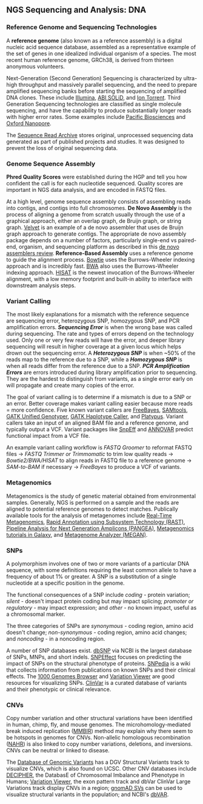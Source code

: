 ## NGS Sequencing and Analysis: DNA
### Reference Genome and Sequencing Technologies
A **reference genome** (also known as a reference assembly) is a digital nucleic acid sequence database, assembled as a representative example of the set of genes in one idealized individual organism of a species. The most recent human reference genome, GRCh38, is derived from thirteen anonymous volunteers.

Next-Generation (Second Generation) Sequencing is characterized by ultra-high throughput and massively parallel sequencing, and the need to prepare amplified sequencing banks before starting the sequencing of amplified DNA clones. These include [Illumina](https://www.illumina.com/science/technology/next-generation-sequencing/sequencing-technology.html), [ABI SOLiD](https://www.youtube.com/watch?v=nlvyF8bFDwM&ab_channel=KamleshSahu), and [Ion Torrent](https://www.youtube.com/watch?v=zBPKj0mMcDg&ab_channel=ThermoFisherScientific). Third Generation Sequencing technologies are classified as single molecule sequencing, and have the capability to produce substantially longer reads with higher error rates. Some examples include [Pacific Biosciences](https://www.pacb.com/) and [Oxford Nanopore](https://www.youtube.com/watch?v=GUb1TZvMWsw&t=17s&ab_channel=OxfordNanoporeTechnologies).

The [Sequence Read Archive](https://www.ncbi.nlm.nih.gov/sra) stores original, unprocessed sequencing data generated as part of published projects and studies. It was designed to prevent the loss of original sequencing data.
### Genome Sequence Assembly
**Phred Quality Scores** were established during the HGP and tell you how confident the call is for each nucleotide sequenced. Quality scores are important in NGS data analysis, and are encoded in FASTQ files. 

At a high level, genome sequence assembly consists of assembling reads into contigs, and contigs into full chromosomes. **De Novo Assembly** is the process of aligning a genome from scratch usually through the use of a graphical approach, either an overlap graph, de Bruijn graph, or string graph. [Velvet](https://pubmed.ncbi.nlm.nih.gov/18349386/) is an example of a de novo assembler that uses de Bruijn graph approach to generate contigs.  The appropriate de novo assembly package depends on a number of factors, particularly single-end vs paired-end, organism, and sequencing platform as described in this [de novo assemblers review](https://www.ncbi.nlm.nih.gov/pmc/articles/PMC5826002/). **Reference-Based Assembly** uses a reference genome to guide the alignment process. [Bowtie](https://genomebiology.biomedcentral.com/articles/10.1186/gb-2009-10-3-r25) uses the Burrows-Wheeler indexing approach and is incredibly fast. [BWA](https://www.ncbi.nlm.nih.gov/pmc/articles/PMC2705234/) also uses the Burrows-Wheeler indexing approach. [HISAT](https://www.nature.com/articles/nmeth.3317) is the newest invocation of the Burrows-Wheeler alignment, with a low memory footprint and built-in ability to interface with downstream analysis steps. 
### Variant Calling
The most likely explanations for a mismatch with the reference sequence are sequencing error, heterozygous SNP, homozygous SNP, and PCR amplification errors. **_Sequencing Error_** is when the wrong base was called during sequencing. The rate and types of errors depend on the technology used. Only one or very few reads will have the error, and deeper library sequencing will result in higher coverage at a given locus which helps drown out the sequencing error. A **_Heterozygous SNP_** is when ~50% of the reads map to the reference due to a SNP, while a **_Homozygous SNP_** is when all reads differ from the reference due to a SNP. **_PCR Amplification Errors_** are errors introduced during library amplification prior to sequencing. They are the hardest to distinguish from variants, as a single error early on will propagate and create many copies of the error.

The goal of variant calling is to determine if a mismatch is due to a SNP or an error. Better coverage makes variant calling easier because more reads = more confidence. Five known variant callers are [FreeBayes](https://arxiv.org/abs/1207.3907v2), [SAMtools](http://www.htslib.org/doc/samtools.html), [GATK Unified Genotyper](https://gatk.broadinstitute.org/hc/en-us), [GATK Haplotype Caller](https://gatk.broadinstitute.org/hc/en-us), and [Platypus](https://www.well.ox.ac.uk/platypus). Variant callers take an input of an aligned BAM file and a reference genome, and typically output a VCF. Variant packages like [SnpEff](https://pcingola.github.io/SnpEff/) and [ANNOVAR](https://annovar.openbioinformatics.org/en/latest/) predict functional impact from a VCF file. 

An example variant calling workflow is _FASTQ Groomer_ to reformat FASTQ files -> _FASTQ Trimmer or Trimmomatic_ to trim low quality reads -> _Bowtie2/BWA/HISAT_ to align reads in FASTQ file to a reference genome -> _SAM-to-BAM_ if necessary -> _FreeBayes_ to produce a VCF of variants. 

### Metagenomics
Metagenomics is the study of genetic material obtained from environmental samples. Generally, NGS is performed on a sample and the reads are aligned to potential reference genomes to detect matches. Publically available tools for the analysis of metagenomes include [Real-Time Metagenomics](http://edwards.sdsu.edu/rtmg/), [Rapid Annotation using Subsystem Technology (RAST)](https://rast.nmpdr.org/), [Pipeline Analysis for Next Generation Amplicons (PANGEA)](https://sourceforge.net/projects/pangea-16s/), [Metagenomics tutorials in Galaxy](https://galaxyproject.github.io/training-material/topics/metagenomics/), and [Metagenome Analyzer (MEGAN)](https://www.wsi.uni-tuebingen.de/lehrstuehle/algorithms-in-bioinformatics/software/megan6/).

### SNPs
A polymorphism involves one of two or more variants of a particular DNA sequence, with some definitions requiring the least common allele to have a frequency of about 1% or greater. A SNP is a substitution of a single nucleotide at a specific position in the genome. 

The functional consequences of a SNP include _coding_ - protein variation; _silent_ - doesn't impact protein coding but may impact splicing; _promoter or regulatory_ - may impact expression; and _other_ - no known impact, useful as a chromosomal marker. 

The three categories of SNPs are _synonymous_ - coding region, amino acid doesn't change; _non-synonymous_ - coding region, amino acid changes; and _noncoding_ - in a noncoding region.

A number of SNP databases exist. [dbSNP](https://www.ncbi.nlm.nih.gov/snp/) via NCBI is the largest database of SNPs, MNPs, and short indels. [SNPEffect](https://snpeffect.switchlab.org/) focuses on predicting the impact of SNPs on the structural phenotype of proteins. [SNPedia](https://www.snpedia.com/index.php/SNPedia) is a wiki that collects information from publications on known SNPs and their clinical effects. The [1000 Genomes Browser](https://www.ncbi.nlm.nih.gov/variation/tools/1000genomes/) and [Variation Viewer](https://www.ncbi.nlm.nih.gov/variation/view/) are good resources for visualizing SNPs. [ClinVar](https://www.ncbi.nlm.nih.gov/clinvar/) is a curated database of variants and their phenotypic or clinical relevance.

### CNVs
Copy number variation and other structural variations have been identified in human, chimp, fly, and mouse genomes. The microhomology-mediated break induced replication ([MMBIR](https://pubmed.ncbi.nlm.nih.gov/19597530/)) method may explain why there seem to be hotspots in genomes for CNVs. Non-allelic homologous recombination ([NAHR](https://genomebiology.biomedcentral.com/articles/10.1186/s13059-015-0633-1)) is also linked to copy number variations, deletions, and inversions. CNVs can be neutral or linked to disease.

The [Database of Genomic Variants](http://dgv.tcag.ca/dgv/app/home) has a DGV Structural Variants track to visualize CNVs, which is also found on UCSC. Other CNV databases include [DECIPHER](https://www.deciphergenomics.org/), the DatabasE of Chromosomal Imbalance and Phenotype in Humans; [Variation Viewer](https://www.ncbi.nlm.nih.gov/variation/view/), the exon pattern track and dbVar ClinVar Large Variations track display CNVs in a region; [gnomAD SVs](https://gnomad.broadinstitute.org/region/1-55505221-55530525?dataset=gnomad_sv_r2_1) can be used to visualize structural variants in the population; and NCBI's [dbVAR](https://www.ncbi.nlm.nih.gov/dbvar/). 



